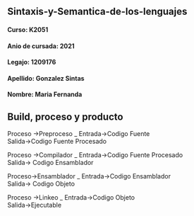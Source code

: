 ## Sintaxis-y-Semantica-de-los-lenguajes
#### Curso: K2051  
#### Anio de cursada: 2021  
#### Legajo: 1209176  
#### Apellido: Gonzalez Sintas  
#### Nombre: Maria Fernanda  
  
  
    
      
## Build, proceso y producto
Proceso ->Preproceso _ Entrada->Codigo Fuente   
                       Salida->Codigo Fuente Procesado  
                         
Proceso ->Compilador _ Entrada->Codigo Fuente Procesado  
                       Salida-> Codigo Ensamblador    
                         
Proceso->Ensamblador _ Entrada->Codigo Ensamblador  
                       Salida-> Codigo Objeto  
  
Proceso ->Linkeo _     Entrada->Codigo Objeto  
                       Salida->Ejecutable
                      
